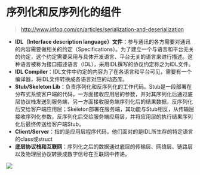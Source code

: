 # 序列化和反序列化的组件 #

> http://www.infoq.com/cn/articles/serialization-and-deserialization

- **IDL（Interface description language）文件**：参与通讯的各方需要对通讯的内容需要做相关的约定（Specifications）。为了建立一个与语言和平台无关的约定，这个约定需要采用与具体开发语言、平台无关的语言来进行描述。这种语言被称为接口描述语言（IDL），采用IDL撰写的协议约定称之为IDL文件。
- **IDL Compiler**：IDL文件中约定的内容为了在各语言和平台可见，需要有一个编译器，将IDL文件转换成各语言对应的动态库。
- **Stub/Skeleton Lib**：负责序列化和反序列化的工作代码。Stub是一段部署在分布式系统客户端的代码，一方面接收应用层的参数，并对其序列化后通过底层协议栈发送到服务端，另一方面接收服务端序列化后的结果数据，反序列化后交给客户端应用层；Skeleton部署在服务端，其功能与Stub相反，从传输层接收序列化参数，反序列化后交给服务端应用层，并将应用层的执行结果序列化后最终传送给客户端Stub。
- **Client/Server**：指的是应用层程序代码，他们面对的是IDL所生存的特定语言的class或struct
- **底层协议栈和互联网**：序列化之后的数据通过底层的传输层、网络层、链路层以及物理层协议转换成数字信号在互联网中传递。

![](http://cdn.infoqstatic.com/statics_s1_20170411-0445/resource/articles/serialization-and-deserialization/zh/resources/0329050.jpg)